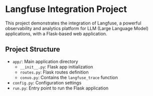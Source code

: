 # Langfuse Integration Project

This project demonstrates the integration of Langfuse, a powerful observability and analytics platform for LLM (Large Language Model) applications, with a Flask-based web application.

## Project Structure

- `app/`: Main application directory
  - `__init__.py`: Flask app initialization
  - `routes.py`: Flask routes definition
  - `convo.py`: Contains the `langfuse_trace` function
- `config.py`: Configuration settings
- `run.py`: Entry point to run the Flask application